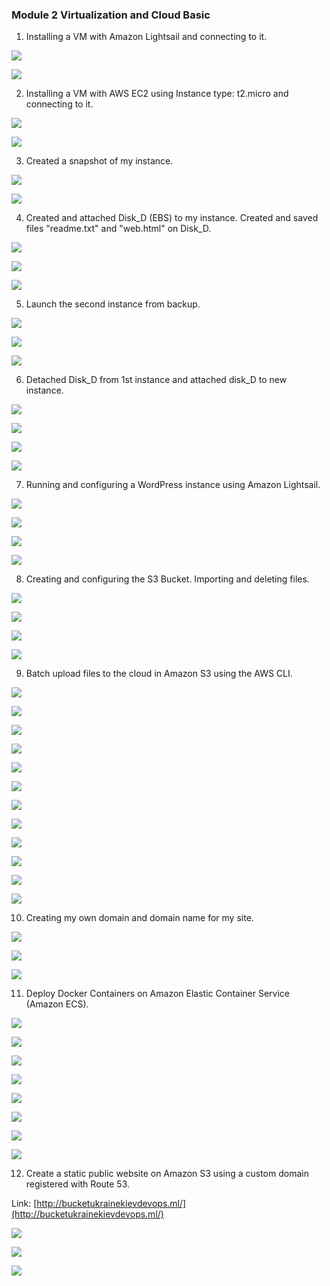 ### Module 2 Virtualization and Cloud Basic

1. Installing a VM with Amazon Lightsail and connecting to it.

![](Screenshots/Screenshot%20(11).png)

![](Screenshots/Screenshot%20(12).png)

2. Installing a VM with AWS EC2 using Instance type: t2.micro and connecting to it.

![](Screenshots/Screenshot%20(14).png)

![](Screenshots/Screenshot%20(15).png)

3. Created a snapshot of my instance.

![](Screenshots/Screenshot%20(16).png)

![](Screenshots/Screenshot%20(17).png)

4. Created and attached Disk_D (EBS) to my instance. Created and saved files "readme.txt" and "web.html" on Disk_D.

![](Screenshots/Screenshot%20(18).png)

![](Screenshots/Screenshot%20(20).png)

![](Screenshots/Screenshot%20(21).png)

5. Launch the second instance from backup.

![](Screenshots/Screenshot%20(22).png)

![](Screenshots/Screenshot%20(23).png)

![](Screenshots/Screenshot%20(24).png)

6. Detached Disk_D from 1st instance and attached disk_D to new instance.

![](Screenshots/Screenshot%20(26).png)

![](Screenshots/Screenshot%20(27).png)

![](Screenshots/Screenshot%20(28).png)

![](Screenshots/Screenshot%20(30).png)

7. Running and configuring a WordPress instance using Amazon Lightsail.

![](Screenshots/Screenshot%20(82).png)

![](Screenshots/Screenshot%20(31).png)

![](Screenshots/Screenshot%20(32).png)

![](Screenshots/Screenshot%20(33).png)

8. Creating and configuring the S3 Bucket. Importing and deleting files.

![](Screenshots/Screenshot%20(35).png)

![](Screenshots/Screenshot%20(36).png)

![](Screenshots/Screenshot%20(38).png)

![](Screenshots/Screenshot%20(39).png)

9. Batch upload files to the cloud in Amazon S3 using the AWS CLI.

![](Screenshots/Screenshot%20(42).png)

![](Screenshots/Screenshot%20(43).png)

![](Screenshots/Screenshot%20(44).png)

![](Screenshots/Screenshot%20(45).png)

![](Screenshots/Screenshot%20(49).png)

![](Screenshots/Screenshot%20(50).png)

![](Screenshots/Screenshot%20(51).png)

![](Screenshots/Screenshot%20(54).png)

![](Screenshots/Screenshot%20(55).png)

![](Screenshots/Screenshot%20(57).png)

![](Screenshots/Screenshot%20(58).png)

![](Screenshots/Screenshot%20(59).png)

10. Creating my own domain and domain name for my site.

![](Screenshots/Screenshot%20(83).png)

![](Screenshots/Screenshot%20(84).png)

![](Screenshots/Screenshot%20(85).png)

11. Deploy Docker Containers on Amazon Elastic Container Service (Amazon ECS).

![](Screenshots/Screenshot%20(65).png)

![](Screenshots/Screenshot%20(66).png)

![](Screenshots/Screenshot%20(69).png)

![](Screenshots/Screenshot%20(71).png)

![](Screenshots/Screenshot%20(72).png)

![](Screenshots/Screenshot%20(73).png)

![](Screenshots/Screenshot%20(74).png)

![](Screenshots/Screenshot%20(75).png)

12. Create a static public website on Amazon S3 using a custom domain registered with Route 53.

Link: [http://bucketukrainekievdevops.ml/](http://bucketukrainekievdevops.ml/)

![](Screenshots/Screenshot%20(86).png)

![](Screenshots/Screenshot%20(81).png)

![](Screenshots/Screenshot%20(87).png)



